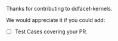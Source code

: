 <!--
Consider opening an enhancement issue
if the change is large or complex.
https://github.com/saopicc/ddfacet-kernels/issues/new/choose
-->

Thanks for contributing to ddfacet-kernels.

We would appreciate it if you could add:

- [ ] Test Cases covering your PR.
